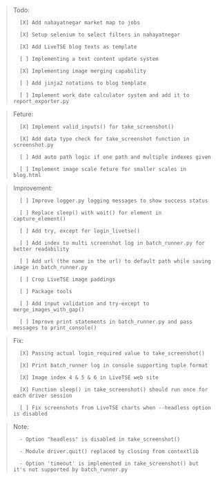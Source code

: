 > Todo:
>
>       [X] Add nahayatnegar market map to jobs
>
>       [X] Setup selenium to select filters in nahayatnegar
>
>       [X] Add LiveTSE blog texts as template
>
>       [ ] Implementing a text content update system
>
>       [X] Implementing image merging capability
>
>       [ ] Add jinja2 notations to blog template
>
>       [ ] Implement work date calculator system and add it to report_exporter.py

> Feture:
>
>       [X] Implement valid_inputs() for take_screenshot()
>
>       [X] Add data type check for take_screenshot function in screenshot.py
>
>       [ ] Add auto path logic if one path and multiple indexes given
>
>       [ ] Implement image scale feture for smaller scales in blog.html

> Improvement:
>
>       [ ] Improve logger.py logging messages to show success status
>
>       [ ] Replace sleep() with wait() for element in capture_element()
>
>       [ ] Add try, except for login_livetse()
>
>       [ ] Add index to multi screenshot log in batch_runner.py for better readability
>
>       [ ] Add url (the name in the url) to default path while saving image in batch_runner.py
>
>       [ ] Crop LiveTSE image paddings
>
>       [ ] Package tools
>
>       [ ] Add input validation and try-except to merge_images_with_gap()
>
>       [ ] Improve print statements in batch_runner.py and pass messages to print_console()

> Fix:
>
>       [X] Passing actual login_required value to take_screenshot()
>
>       [X] Print batch_runner log in console supporting tuple format
>
>       [X] Image index 4 & 5 & 6 in LiveTSE web site
>
>       [X] Function sleep() in take_screenshot() should run once for each driver session
>
>       [ ] Fix screenshots from LiveTSE charts when --headless option is disabled

> Note:
>
>       - Option "headless" is disabled in take_screenshot()
>
>       - Module driver.quit() replaced by closing from contextlib
>
>       - Option 'timeout' is implemented in take_screenshot() but it's not supported by batch_runner.py 
